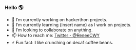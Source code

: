 ### Hello 🌎

- 🔭 I’m currently working on hackerthon projects.
- 🌱 I’m currently learning {insert name} as I work on projects.
- 👯 I’m looking to collaborate on anything.
- 📫 How to reach me: [Twitter - @ReneeCWY](https://twitter.com/ReneeCWY)
- ⚡ Fun fact: I like crunching on decaf coffee beans.
